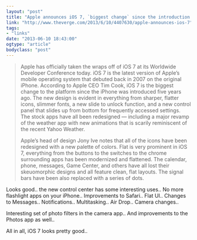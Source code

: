 ```yaml
---
layout: "post"
title: "Apple announces iOS 7, `biggest change` since the introduction of the iPhone"
link: "http://www.theverge.com/2013/6/10/4407630/apple-announces-ios-7"
tags: 
- "links"
date: "2013-06-10 18:43:00"
ogtype: "article"
bodyclass: "post"
---
```


> Apple has officially taken the wraps off of iOS 7 at its Worldwide Developer Conference today. iOS 7 is the latest version of Apple’s mobile operating system that debuted back in 2007 on the original iPhone. According to Apple CEO Tim Cook, iOS 7 is the biggest change to the platform since the iPhone was introduced five years ago. The new design is evident in everything from sharper, flatter icons, slimmer fonts, a new slide to unlock function, and a new control panel that slides up from bottom for frequently accessed settings. The stock apps have all been redesigned — including a major revamp of the weather app with new animations that is scarily reminiscent of the recent Yahoo Weather.
> 
>  Apple’s head of design Jony Ive notes that all of the icons have been redesigned with a new palette of colors. Flat is very prominent in iOS 7, everything from the buttons to the switches to the chrome surrounding apps has been modernized and flattened. The calendar, phone, messages, Game Center, and others have all lost their skeuomorphic designs and all feature clean, flat layouts. The signal bars have been also replaced with a series of dots.

Looks good.. the new control center has some interesting uses.. No more flashlight apps on your iPhone.. Improvements to Safari.. Flat UI.. Changes to Messages.. Notifications.. Multitasking.. Air Drop.. Camera changes..

Interesting set of photo filters in the camera app.. And improvements to the Photos app as well..

All in all, iOS 7 looks pretty good..